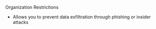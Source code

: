 Organization Restrictions

- Allows you to prevent data exfiltration through phishing or insider attacks
